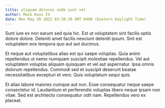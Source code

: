 ```yaml
---
title: aliquam dolores unde sunt vel
author: Mack Koss IV
date: Mon May 30 2022 03:36:39 GMT-0400 (Eastern Daylight Time)
---
```

Sunt iure ex non earum sed quia hic. Est ut voluptatem sint facilis optio dolore dolore. Deleniti amet facilis nesciunt deleniti ipsum. Sint est voluptatem eos tempora quo aut aut ducimus.

 Et neque aut voluptatibus alias est qui saepe voluptas. Quia animi repellendus ut nemo numquam suscipit molestiae repellendus. Vel aut voluptatem voluptas aliquam quisquam et vel aut aspernatur. Ipsa omnis dolorum repellendus. Commodi sed et suscipit deserunt beatae necessitatibus excepturi et vero. Quis voluptatum sequi quis.

 Et alias labore maiores cumque aut non. Esse consequatur neque saepe consectetur id. Laudantium et perferendis voluptas libero neque ipsam non vitae. Sed est architecto consequatur odit nam. Repellendus vero ex placeat.